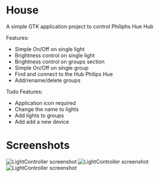 # House

A simple GTK application project to control Philiphs Hue Hub

Features:
- Simple On/Off on single light
- Brightness control on single light
- Brightness control on groups section
- Simple On/Off on single group
- Find and connect to the Hub Philips Hue
- Add/rename/delete groups

Todo Features:
- Application icon required 
- Change the name to lights
- Add lights to groups
- Add add a new device

# Screenshots
![LightController screenshot](https://github.com/Scroker/Photos/blob/main/LightControllerScreen/Schermata%20del%202021-02-27%2016-22-17.png)
![LightController screenshot](https://github.com/Scroker/Photos/blob/main/LightControllerScreen/Schermata%20del%202021-02-27%2016-21-24.png)
![LightController screenshot](https://github.com/Scroker/Photos/blob/main/LightControllerScreen/Schermata%20del%202021-02-27%2016-20-54.png)
